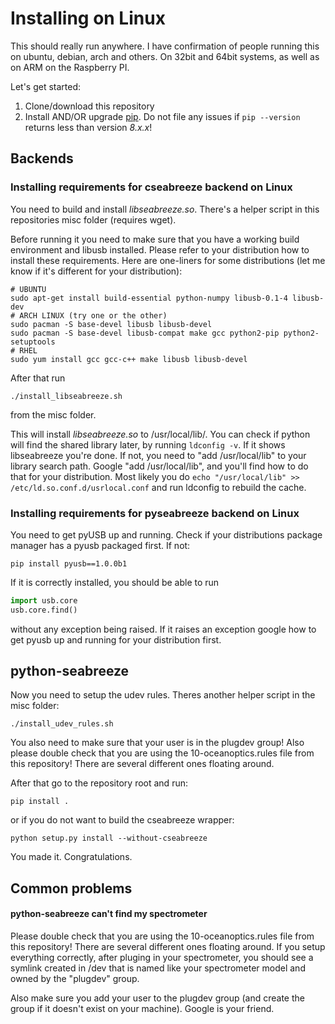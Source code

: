 # Installing on Linux

This should really run anywhere. I have confirmation of people running this on
ubuntu, debian, arch and others. On 32bit and 64bit systems, as well as on ARM
on the Raspberry PI.

Let's get started:

1. Clone/download this repository 
2. Install AND/OR upgrade [pip](https://pip.pypa.io/en/stable/installing/). Do
   not file any issues if `pip --version` returns less than version _8.x.x_!

## Backends

### Installing requirements for cseabreeze backend on Linux

You need to build and install _libseabreeze.so_. There's a helper script in this
repositories misc folder (requires wget).

Before running it you need to make sure that you have a working build
environment and libusb installed. Please refer to your distribution how to
install these requirements. Here are one-liners for some distributions (let me
know if it's different for your distribution):

```
# UBUNTU
sudo apt-get install build-essential python-numpy libusb-0.1-4 libusb-dev
# ARCH LINUX (try one or the other)
sudo pacman -S base-devel libusb libusb-devel 
sudo pacman -S base-devel libusb-compat make gcc python2-pip python2-setuptools
# RHEL   
sudo yum install gcc gcc-c++ make libusb libusb-devel 
```

After that run 
```
./install_libseabreeze.sh
```
from the misc folder.

This will install _libseabreeze.so_ to /usr/local/lib/. You can check if python
will find the shared library later, by running `ldconfig -v`. If it shows
libseabreeze you're done. If not, you need to "add /usr/local/lib" to your
library search path. Google "add /usr/local/lib", and you'll find how to do
that for your distribution. Most likely you do `echo "/usr/local/lib" >>
/etc/ld.so.conf.d/usrlocal.conf` and run ldconfig to rebuild the cache.


### Installing requirements for pyseabreeze backend on Linux

You need to get pyUSB up and running. Check if your distributions package manager
has a pyusb packaged first. If not:

```
pip install pyusb==1.0.0b1
```

If it is correctly installed, you should be able to run

```python
import usb.core
usb.core.find()
```

without any exception being raised. If it raises an exception google how to
get pyusb up and running for your distribution first.


## python-seabreeze

Now you need to setup the udev rules. Theres another helper script in the misc
folder:

```
./install_udev_rules.sh
```

You also need to make sure that your user is in the plugdev group!  Also please
double check that you are using the 10-oceanoptics.rules file from this
repository! There are several different ones floating around.

After that go to the repository root and run:

```
pip install .
```

or if you do not want to build the cseabreeze wrapper:

```
python setup.py install --without-cseabreeze
```

You made it. Congratulations.


## Common problems

#### python-seabreeze can't find my spectrometer

Please double check that you are using the 10-oceanoptics.rules file from this
repository! There are several different ones floating around. If you setup
everything correctly, after pluging in your spectrometer, you should see a
symlink created in /dev that is named like your spectrometer model and owned by
the "plugdev" group.

Also make sure you add your user to the plugdev group (and create the group if
it doesn't exist on your machine). Google is your friend.

